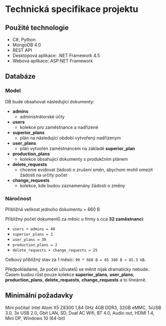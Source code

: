 # Technická specifikace projektu
## Použité technologie
- C#, Python
- MongoDB 4.0
- REST API
- Desktopová aplikace: .NET Framework 4.5
- Webová aplikace: ASP.NET Framework
## Databáze
### Model
DB bude obsahovat následující dokumenty:
- __admins__
    - administrátorské účty
- __users__
    - kolekce pro zaměstnance a nadřízené
- __superior_plans__
    - plán na následující období vytvořený nadřízenym
- __user_plans__
    - plán vytvořen zaměstnancem na základě __superior_plan__
- __production_plans__
    - kolekce obsahující dokumenty s produkčním plánem
- __delete_requests__
    - chceme evidovat žádosti o zrušení směn, abychom mohli omezit žádosti na určity počet
- __change_requests__
    - kolekce, kde budou zaznamenány žádosti o změny
### Náročnost
Přibližná velikost jednoho dokumentu = 660 B

Přibližny počet dokumentů za měsíc u firmy s cca __32 zaměstnanci__:
- `users + admins = 40`
- `superior_plans = 2`
- `user_plans = 30`
- `production_plans = 2`
- `delete_requests + change_requests = 25`

Celkový přibližný stav za 1 měsíc: `99 * 660 B = 65 340 B ≈ 65.3 kB`.

Předpokládáme, že počet uživatelů se měnit nijak dramaticky nebude. Časem budou růst pouze kolekce __superior_plans__, __user_plans__, __production_plans__, __delete_requests__, __change_requests__ a to lineárně.

## Minimální požadavky
Mini počítač Intel Atom X5 Z8300 1,84 GHz
4GB DDR3, 32GB eMMC,
1xUSB 3.0, 3x USB 2.0, Gbit LAN, SD, Dual AC Wifi, BT 4.0, Audio out, HDMI 1.4, Mini DP,
Windows 10 (64-bit)
